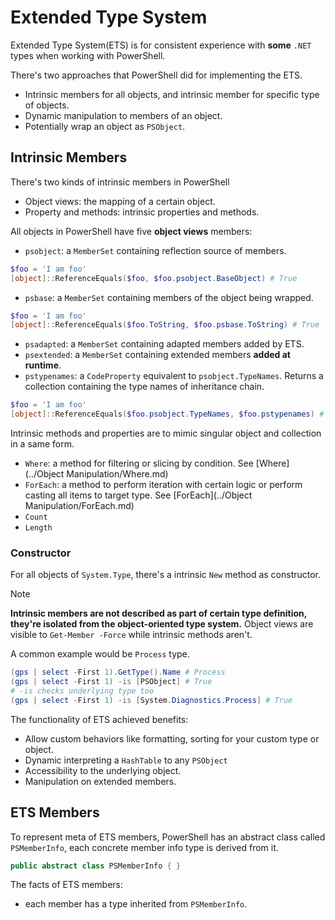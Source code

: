 # Extended Type System

Extended Type System(ETS) is for consistent experience with **some** `.NET` types when working with PowerShell.

There's two approaches that PowerShell did for implementing the ETS.

- Intrinsic members for all objects, and intrinsic member for specific type of objects.
- Dynamic manipulation to members of an object.
- Potentially wrap an object as `PSObject`.

## Intrinsic Members

There's two kinds of intrinsic members in PowerShell
- Object views: the mapping of a certain object.
- Property and methods: intrinsic properties and methods.

All objects in PowerShell have five **object views** members:

- `psobject`: a `MemberSet` containing reflection source of members.
```ps1
$foo = 'I am foo'
[object]::ReferenceEquals($foo, $foo.psobject.BaseObject) # True
```
- `psbase`: a `MemberSet` containing members of the object being wrapped.
```ps1
$foo = 'I am foo'
[object]::ReferenceEquals($foo.ToString, $foo.psbase.ToString) # True
```
- `psadapted`: a `MemberSet` containing adapted members added by ETS.
- `psextended`: a `MemberSet` containing extended members **added at runtime**.
- `pstypenames`: a `CodeProperty` equivalent to `psobject.TypeNames`. Returns a collection containing the type names of inheritance chain.
```ps1
$foo = 'I am foo'
[object]::ReferenceEquals($foo.psobject.TypeNames, $foo.pstypenames) # True
```

Intrinsic methods and properties are to mimic singular object and collection in a same form.
- `Where`: a method for filtering or slicing by condition. See [Where](../Object Manipulation/Where.md) 
- `ForEach`: a method to perform iteration with certain logic or perform casting all items to target type. See [ForEach](../Object Manipulation/ForEach.md) 
- `Count`
- `Length`

### Constructor

For all objects of `System.Type`, there's a intrinsic `New` method as constructor.

> [!NOTE]
>**Intrinsic members are not described as part of certain type definition, they're isolated from the object-oriented type system.**
> Object views are visible to `Get-Member -Force` while intrinsic methods aren't.



A common example would be `Process` type.

```ps1
(gps | select -First 1).GetType().Name # Process
(gps | select -First 1) -is [PSObject] # True
# -is checks underlying type too
(gps | select -First 1) -is [System.Diagnostics.Process] # True
```

The functionality of ETS achieved benefits:

- Allow custom behaviors like formatting, sorting for your custom type or object.
- Dynamic interpreting a `HashTable` to any `PSObject`
- Accessibility to the underlying object.
- Manipulation on extended members.

## ETS Members

To represent meta of ETS members, PowerShell has an abstract class called `PSMemberInfo`, each concrete member info type is derived from it.

```cs
public abstract class PSMemberInfo { }
```


The facts of ETS members:
- each member has a type inherited from `PSMemberInfo`.

